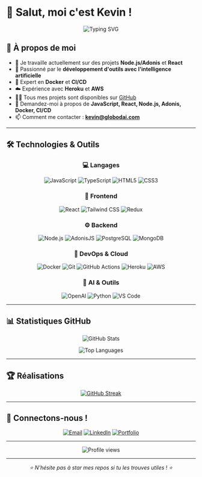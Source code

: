 # 👋 Salut, moi c'est Kevin !

<div align="center">
  <img src="https://readme-typing-svg.herokuapp.com?font=Fira+Code&weight=600&size=28&pause=1000&color=2E9EF7&center=true&vCenter=true&width=600&lines=Full+Stack+Developer+%F0%9F%9A%80;AI+Tools+Builder+%F0%9F%A4%96;DevOps+Enthusiast+%E2%9A%99%EF%B8%8F;Open+Source+Contributor+%F0%9F%92%BB" alt="Typing SVG" />
</div>

## 🚀 À propos de moi

- 🔭 Je travaille actuellement sur des projets **Node.js/Adonis** et **React**
- 🤖 Passionné par le **développement d'outils avec l'intelligence artificielle**
- 🐳 Expert en **Docker** et **CI/CD**
- ☁️ Expérience avec **Heroku** et **AWS**
- 👨‍💻 Tous mes projets sont disponibles sur [GitHub](https://github.com/artik0din)
- 💬 Demandez-moi à propos de **JavaScript, React, Node.js, Adonis, Docker, CI/CD**
- 📫 Comment me contacter : **[kevin@globodai.com](mailto:kevin@globodai.com)**

---

## 🛠️ Technologies & Outils

<div align="center">

### 💻 Langages
![JavaScript](https://img.shields.io/badge/-JavaScript-F7DF1E?style=for-the-badge&logo=javascript&logoColor=black)
![TypeScript](https://img.shields.io/badge/-TypeScript-3178C6?style=for-the-badge&logo=typescript&logoColor=white)
![HTML5](https://img.shields.io/badge/-HTML5-E34F26?style=for-the-badge&logo=html5&logoColor=white)
![CSS3](https://img.shields.io/badge/-CSS3-1572B6?style=for-the-badge&logo=css3&logoColor=white)

### 🎨 Frontend
![React](https://img.shields.io/badge/-React-61DAFB?style=for-the-badge&logo=react&logoColor=black)
![Tailwind CSS](https://img.shields.io/badge/-Tailwind_CSS-38B2AC?style=for-the-badge&logo=tailwind-css&logoColor=white)
![Redux](https://img.shields.io/badge/-Redux-764ABC?style=for-the-badge&logo=redux&logoColor=white)

### ⚙️ Backend
![Node.js](https://img.shields.io/badge/-Node.js-339933?style=for-the-badge&logo=node.js&logoColor=white)
![AdonisJS](https://img.shields.io/badge/-AdonisJS-220052?style=for-the-badge&logo=adonisjs&logoColor=white)
![PostgreSQL](https://img.shields.io/badge/-PostgreSQL-336791?style=for-the-badge&logo=postgresql&logoColor=white)
![MongoDB](https://img.shields.io/badge/-MongoDB-47A248?style=for-the-badge&logo=mongodb&logoColor=white)

### 🚀 DevOps & Cloud
![Docker](https://img.shields.io/badge/-Docker-2496ED?style=for-the-badge&logo=docker&logoColor=white)
![Git](https://img.shields.io/badge/-Git-F05032?style=for-the-badge&logo=git&logoColor=white)
![GitHub Actions](https://img.shields.io/badge/-GitHub_Actions-2088FF?style=for-the-badge&logo=github-actions&logoColor=white)
![Heroku](https://img.shields.io/badge/-Heroku-430098?style=for-the-badge&logo=heroku&logoColor=white)
![AWS](https://img.shields.io/badge/-AWS-232F3E?style=for-the-badge&logo=amazon-aws&logoColor=white)

### 🤖 AI & Outils
![OpenAI](https://img.shields.io/badge/-OpenAI-412991?style=for-the-badge&logo=openai&logoColor=white)
![Python](https://img.shields.io/badge/-Python-3776AB?style=for-the-badge&logo=python&logoColor=white)
![VS Code](https://img.shields.io/badge/-VS_Code-007ACC?style=for-the-badge&logo=visual-studio-code&logoColor=white)

</div>

---

## 📊 Statistiques GitHub

<div align="center">
  
  ![GitHub Stats](https://github-readme-stats-git-main-artik0dins-projects.vercel.app/api?username=artik0din&show_icons=true&theme=tokyonight&hide_border=true&include_all_commits=true&count_private=true)
  
  ![Top Languages](https://github-readme-stats-git-main-artik0dins-projects.vercel.app/api/top-langs/?username=artik0din&layout=compact&theme=tokyonight&hide_border=true&langs_count=8&count_private=true)

</div>

---

## 🏆 Réalisations

<div align="center">

  [![GitHub Streak](https://streak-stats.demolab.com/?user=artik0din&theme=tokyonight&hide_border=true)](https://git.io/streak-stats)

</div>

---

## 🤝 Connectons-nous !

<div align="center">

[![Email](https://img.shields.io/badge/-kevin@globodai.com-D14836?style=for-the-badge&logo=gmail&logoColor=white)](mailto:kevin@globodai.com)
[![LinkedIn](https://img.shields.io/badge/-LinkedIn-0077B5?style=for-the-badge&logo=linkedin&logoColor=white)](https://www.linkedin.com/in/ton-profil)
[![Portfolio](https://img.shields.io/badge/-Portfolio-000000?style=for-the-badge&logo=react&logoColor=white)](https://ton-portfolio.com)

</div>

---

<div align="center">
  <img src="https://komarev.com/ghpvc/?username=artik0din&color=blueviolet&style=for-the-badge&label=VUES+DU+PROFIL" alt="Profile views" />
</div>

---

<div align="center">
  <i>⭐️ N'hésite pas à star mes repos si tu les trouves utiles ! ⭐️</i>
</div>
